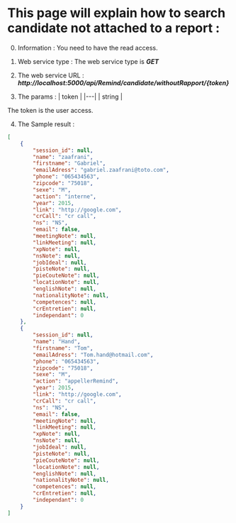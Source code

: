 # This page will explain how to search candidate not attached to a report :

0. Information : 
You need to have the read access.

1. Web service type : 
The web service type is ***GET***

2. The web service URL : 
***http://localhost:5000/api/Remind/candidate/withoutRapport/{token}***

3. The params : 
| token   |
|---| 
|  string |

The token is the user access.

4. The Sample result : 

```json
[
    {
        "session_id": null,
        "name": "zaafrani",
        "firstname": "Gabriel",
        "emailAdress": "gabriel.zaafrani@toto.com",
        "phone": "065434563",
        "zipcode": "75018",
        "sexe": "M",
        "action": "interne",
        "year": 2015,
        "link": "http://google.com",
        "crCall": "cr call",
        "ns": "NS",
        "email": false,
        "meetingNote": null,
        "linkMeeting": null,
        "xpNote": null,
        "nsNote": null,
        "jobIdeal": null,
        "pisteNote": null,
        "pieCouteNote": null,
        "locationNote": null,
        "englishNote": null,
        "nationalityNote": null,
        "competences": null,
        "crEntretien": null,
        "independant": 0
    },
    {
        "session_id": null,
        "name": "Hand",
        "firstname": "Tom",
        "emailAdress": "Tom.hand@hotmail.com",
        "phone": "065434563",
        "zipcode": "75018",
        "sexe": "M",
        "action": "appellerRemind",
        "year": 2015,
        "link": "http://google.com",
        "crCall": "cr call",
        "ns": "NS",
        "email": false,
        "meetingNote": null,
        "linkMeeting": null,
        "xpNote": null,
        "nsNote": null,
        "jobIdeal": null,
        "pisteNote": null,
        "pieCouteNote": null,
        "locationNote": null,
        "englishNote": null,
        "nationalityNote": null,
        "competences": null,
        "crEntretien": null,
        "independant": 0
    }
]
```
